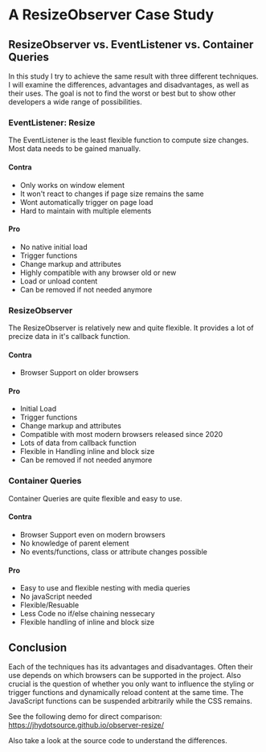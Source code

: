 # A ResizeObserver Case Study
## ResizeObserver vs. EventListener vs. Container Queries
In this study I try to achieve the same result with three different techniques.
I will examine the differences, advantages and disadvantages, as well as their uses.
The goal is not to find the worst or best but to show other developers a wide range of possibilities.

### EventListener: Resize
The EventListener is the least flexible function to compute size changes.
Most data needs to be gained manually.

#### Contra
- Only works on window element
- It won't react to changes if page size remains the same
- Wont automatically trigger on page load
- Hard to maintain with multiple elements

#### Pro
- No native initial load
- Trigger functions
- Change markup and attributes
- Highly compatible with any browser old or new
- Load or unload content
- Can be removed if not needed anymore

### ResizeObserver
The ResizeObserver is relatively new and quite flexible.
It provides a lot of precize data in it's callback function.

#### Contra
- Browser Support on older browsers

#### Pro
- Initial Load
- Trigger functions
- Change markup and attributes
- Compatible with most modern browsers released since 2020
- Lots of data from callback function
- Flexible in Handling inline and block size
- Can be removed if not needed anymore

### Container Queries
Container Queries are quite flexible and easy to use.

#### Contra
- Browser Support even on modern browsers
- No knowledge of parent element
- No events/functions, class or attribute changes possible

#### Pro
- Easy to use and flexible nesting with media queries
- No javaScript needed
- Flexible/Resuable
- Less Code no if/else chaining nessecary
- Flexible handling of inline and block size

## Conclusion
Each of the techniques has its advantages and disadvantages. 
Often their use depends on which browsers can be supported in the project. 
Also crucial is the question of whether you only want to influence the styling or trigger functions and dynamically reload content at the same time.
The JavaScript functions can be suspended arbitrarily while the CSS remains.

See the following demo for direct comparison:
https://jhydotsource.github.io/observer-resize/

Also take a look at the source code to understand the differences.
